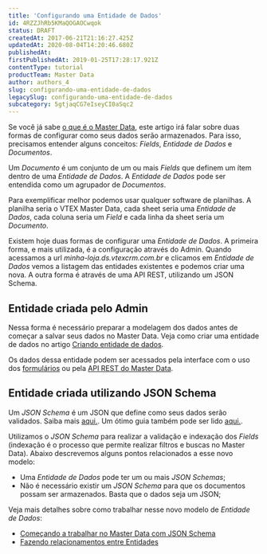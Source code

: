 ```yaml
---
title: 'Configurando uma Entidade de Dados'
id: 4RZZJhRb5KMaQOGAOCwqok
status: DRAFT
createdAt: 2017-06-21T21:16:27.425Z
updatedAt: 2020-08-04T14:20:46.680Z
publishedAt: 
firstPublishedAt: 2019-01-25T17:28:17.921Z
contentType: tutorial
productTeam: Master Data
author: authors_4
slug: configurando-uma-entidade-de-dados
legacySlug: configurando-uma-entidade-de-dados
subcategory: 5gtjaqCG7eIseyCI0aSqc2
---
```


Se você já sabe [o que é o Master Data](https://help.vtex.com/tutorial/o-que-e-o-master-data--4otjBnR27u4WUIciQsmkAw), este artigo irá falar sobre duas formas de configurar como seus dados serão armazenados. Para isso, precisamos entender alguns conceitos: *Fields*, *Entidade de Dados* e *Documentos*.

Um *Documento* é um conjunto de um ou mais *Fields* que definem um ítem dentro de uma *Entidade de Dados*.
A *Entidade de Dados* pode ser entendida como um agrupador de *Documentos*.

Para exemplificar melhor podemos usar qualquer software de planilhas. A planilha seria o VTEX Master Data, cada sheet seria uma *Entidade de Dados*, cada coluna seria um *Field* e cada linha da sheet seria um *Documento*.

Existem hoje duas formas de configurar uma *Entidade de Dados*. A primeira forma, e mais utilizada, é a configuração através do Admin. Quando acessamos a url *minha-loja.ds.vtexcrm.com.br* e clicamos em *Entidade de Dados* vemos a listagem das entidades existentes e podemos criar uma nova. A outra forma é através de uma API REST, utilizando um JSON Schema.


## Entidade criada pelo Admin

Nessa forma é necessário preparar a modelagem dos dados antes de começar a salvar seus dados no Master Data. Veja como criar uma entidade de dados no artigo [Criando entidade de dados](http://help.vtex.com/pt/tutorial/criando-entidade-de-dados).

Os dados dessa entidade podem ser acessados pela interface com o uso dos [formulários](http://help.vtex.com/pt/tutorial/criando-formulario-no-master-data) ou pela [API REST do Master Data](https://developers.vtex.com/reference/master-data-api-v2-overview).


## Entidade criada utilizando JSON Schema

Um *JSON Schema* é um JSON que define como seus dados serão validados. Saiba mais [aqui.](http://json-schema.org). Um ótimo guia também pode ser lido [aqui.](https://spacetelescope.github.io/understanding-json-schema).

Utilizamos o *JSON Schema* para realizar a validação e indexação dos *Fields* (indexação é o processo que permite realizar filtros e buscas no Master Data). Abaixo descrevemos alguns pontos relacionados a esse novo modelo:

- Uma *Entidade de Dados* pode ter um ou mais *JSON Schemas*;
- Não é necessário existir um *JSON Schema* para que os documentos possam ser armazenados. Basta que o dados seja um JSON;

Veja mais detalhes sobre como trabalhar nesse novo modelo de *Entidade de Dados*:

- [Começando a trabalhar no Master Data com JSON Schema](https://help.vtex.com/tutorial/comecando-a-trabalhar-no-master-data-com-json-schema--6uLbweaMBGqOm44cESMkEQ)
- [Fazendo relacionamentos entre Entidades](https://help.vtex.com/tutorial/criar-relacionamentos-entre-entidades-de-dados--6TdIa6Q2IgWYUu2wsYIG48)


